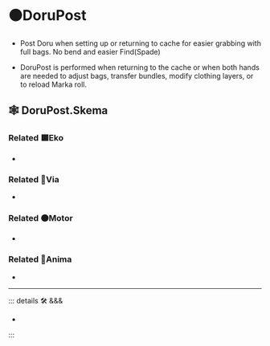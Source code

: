 # 🟠<motor>DoruPost</motor>

- Post Doru when setting up or returning to cache for easier grabbing with full bags. No bend and easier Find(Spade)

- DoruPost is performed when returning to the cache or when both hands are needed to adjust bags, transfer bundles, modify clothing layers, or to reload Marka roll.

## 🕸 DoruPost.Skema

### Related 🟩<ekos>Eko</ekos>

-

### Related 🔻<via>Via</via>

-

### Related 🟠<motor>Motor</motor>

-

### Related 💜<anima>Anima</anima>

-

---

<!-- =================================================== -->
<!-- =================================================== -->
<!-- =================================================== -->
<!-- =================================================== -->
<!-- =================================================== -->
::: details 🛠 <dev>&&&</dev>

-

:::
